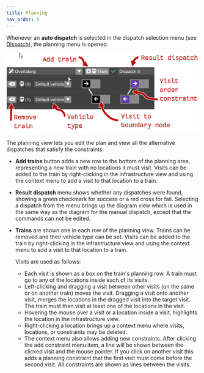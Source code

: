 ```yaml
---
title: Planning
nav_order: 5
---
```


Whenever an **auto dispatch** is selected in the dispatch selection menu (see [Dispatch](dispatch.md)),
the planning menu is opened.

![Planning view](imgs/plan_2.png)

The planning view lets you edit the plan and view all the alternative dispatches
that satisfy the constraints.

 * **Add trains** button adds a new row to the bottom of the planning area,
    representing a new train with no locations it must visit.
    Visits can be added to the train by right-clicking in the
    infrastructure view and using the context menu to add a visit to that location
    to a train.

  * **Result dispatch** menu shows whether any dispatches were found,
  showing a green checkmark for success or a red cross for fail.
  Selecting a dispatch from the menu brings up the diagram view which
  is used in the same way as the diagram for the manual dispatch, except
  that the commands can not be edited.

  * **Trains** are shown one in each row of the planning view. Trains
  can be removed and their vehicle type can be set.
    Visits can be added to the train by right-clicking in the
    infrastructure view and using the context menu to add a visit to that location
    to a train.

    Visits are used as follows:

     * Each visit is shown as a box on the train's planning row. A train must 
       go to any of the locations inside each of its visits. 
     * Left-clicking and dragging a visit between other visits (on the same or on another train)
       moves the visit. Dragging a visit onto another visit, merges the locations in the
       dragged visit into the target visit. The train must then visit at least one of the locations
       in the visit.
     * Hovering the mouse over a visit or a location inside a visit, highlights
       the location in the infrastructure view.
     * Right-clicking a location brings up a context menu where visits, locations, or constraints 
       may be deleted.
     * The context menu also allows adding new constraints. After clicking the add constraint menu item,
        a line will be shown between the clicked visit and the mouse pointer. If you click
	  on another visit this adds a planning constraint that the first visit must come
	  before the second visit. All constraints are shown as lines between the visits.




